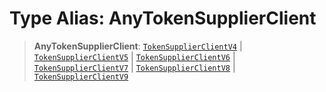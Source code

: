 # Type Alias: AnyTokenSupplierClient

> **AnyTokenSupplierClient**: [`TokenSupplierClientV4`](../interfaces/TokenSupplierClientV4.md) \| [`TokenSupplierClientV5`](../interfaces/TokenSupplierClientV5.md) \| [`TokenSupplierClientV6`](../interfaces/TokenSupplierClientV6.md) \| [`TokenSupplierClientV7`](../interfaces/TokenSupplierClientV7.md) \| [`TokenSupplierClientV8`](../interfaces/TokenSupplierClientV8.md) \| [`TokenSupplierClientV9`](../interfaces/TokenSupplierClientV9.md)
